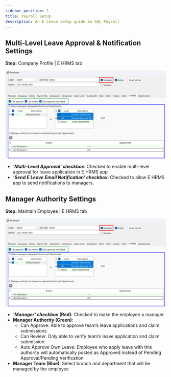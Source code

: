 ```yaml
---
sidebar_position: 1
title: Payroll Setup
description: An E Leave setup guide in SQL Payroll
---
```


## Multi-Level Leave Approval & Notification Settings

**Step:** Company Profile | E HRMS tab

![multi-leave-approval](../../../../static/img/integration/hrms/e-leave/multi-leave-approval.png)

- ***'Multi-Level Approval' checkbox***: Checked to enable multi-level approval for leave application in E HRMS app
- ***'Send E Leave Email Notification' checkbox***: Checked to allow E HRMS app to send notifications to managers.

## Manager Authority Settings

**Step:** Maintain Employee | E HRMS tab

![manage-authority-settings](../../../../static/img/integration/hrms/e-leave/manage-authority-settings.png)

- ***'Manager' checkbox*** **(Red)**: Checked to make the employee a manager
- **Manager Authority (Green)**:
    - Can Approve: Able to approve team’s leave applications and claim submissions
    - Can Review: Only able to verify team’s leave application and claim submission
    - Auto Approve Own Leave:  Employee who apply leave with this authority will automatically posted as Approved instead of Pending Approval/Pending Verification
- **Manager Team (Blue)**: Select branch and department that will be managed by the employee